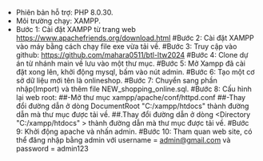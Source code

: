 - Phiên bản hỗ trợ: PHP 8.0.30.
- Môi trường chạy: XAMPP.
- Bước 1: Cài đặt XAMPP từ trang web https://www.apachefriends.org/download.html
#Bước 2: Cài đặt XAMPP vào máy bằng cách chạy file exe vừa tải về.
#Bước 3: Truy cập vào github: https://github.com/mahara0511/btl-ltw2024
#Bước 4: Clone dự án từ nhánh main về lưu vào một thư mục.
#Bước 5: Mở Xampp đã cài đặt xong lên, khởi động mysql, bấm vào nút admin.
#Bước 6: Tạo một cơ sở dữ liệu mới tên là onlineshop.
#Bước 7: Chuyển sang phần nhập(Import) và thêm file NEW_shopping_online.sql.
#Bước 8: Cấu hình lại web root:
##-Mở thư mục xampp/apache/conf/httpd.conf
##-Thay đổi đường dẫn ở dòng DocumentRoot "C:/xampp/htdocs" thành đường dẫn mà thư mục được tải về.
##.Thay đổi đường dẫn ở dòng <Directory "C:/xampp/htdocs" > thành đường dẫn mà thư mục được tải về.
#Bước 9: Khởi động apache và nhấn admin.
#Bước 10: Tham quan web site, có thể đăng nhập bằng admin với username = admin@gmail.com và password = admin123
